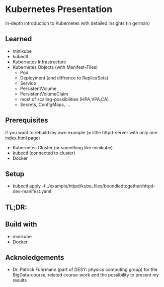 # Kubernetes Presentation

in-depth introduction to Kubernetes with detailed insights (in german)

## Learned
* minikube
* kubectl
* Kubernetes Infrastructure
* Kubernetes Objects (with Manifest-Files)
    * Pod
    * Deployment (and diffrence to ReplicaSets)
    * Service
    * PersistentVolume
    * PersistentVolumeClaim
    * most of scaling-possibilities (HPA,VPA,CA)
    * Secrets, ConfigMaps, ...

## Prerequisites
if you want to rebuild my own example (= little httpd-server with only one index.html page)
* Kubernetes Cluster (or something like minikube)
* kubectl (connected to cluster)
* Docker

## Setup
* kubectl apply -f ./example/httpd/kube_files/boundledtogether/httpd-dev-manifest.yaml

## TL;DR:
## Build with
* minikube
* Docker

## Acknoledgements
* Dr. Patrick Fuhrmann (part of DESY: physics computing group) for the BigData-course, related course-work and the possibility to present my results
